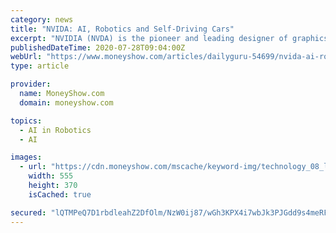 ```yaml
---
category: news
title: "NVIDA: AI, Robotics and Self-Driving Cars"
excerpt: "NVIDIA (NVDA) is the pioneer and leading designer of graphics processing unit (GPU) chips, which initially were built into computers to improve vid"
publishedDateTime: 2020-07-28T09:04:00Z
webUrl: "https://www.moneyshow.com/articles/dailyguru-54699/nvida-ai-robotics-and-self-driving-cars/"
type: article

provider:
  name: MoneyShow.com
  domain: moneyshow.com

topics:
  - AI in Robotics
  - AI

images:
  - url: "https://cdn.moneyshow.com/mscache/keyword-img/technology_08_lrg.jpg"
    width: 555
    height: 370
    isCached: true

secured: "lQTMPeQ7D1rbdleahZ2DfOlm/NzW0ij87/wGh3KPX4i7wbJk3PJGdd9s4meRFyJs8WyqFcC58C55znQbTmqc2paHFWAfO5l+HmqO1XawOTo5JxmBHbBYhlqHjco4iuZGwZMJkMpAR8HAgqU4LSfRwTd7ZyxRPL79rX87D3mit6g0JDzscBZBan0HpylnOWDw5ShtPwQ2HOBxidi/lpCks/h0MtPCWYIIunHqqG2Ep+snVQwyaA5hgLnIx5UYdgFp961T+koYbSFBLKIQ1nBLW+Ste31dAJyRl8EQbBZseWCwZFflot3p2E2nt/390hoHGIj1ayh3IlRuhfwwAZc4HQ==;sSVM4jCz9kWJf/jtEChlDw=="
---
```


